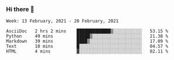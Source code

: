 ### Hi there 👋

<!--START_SECTION:waka-->
```text
Week: 13 February, 2021 - 20 February, 2021

AsciiDoc   2 hrs 2 mins    █████████████▒░░░░░░░░░░░   53.15 % 
Python     49 mins         █████▒░░░░░░░░░░░░░░░░░░░   21.38 % 
Markdown   39 mins         ████▒░░░░░░░░░░░░░░░░░░░░   17.09 % 
Text       10 mins         █░░░░░░░░░░░░░░░░░░░░░░░░   04.57 % 
HTML       4 mins          ▓░░░░░░░░░░░░░░░░░░░░░░░░   02.11 % 
```
<!--END_SECTION:waka-->

<!--
**yqmmm/yqmmm** is a ✨ _special_ ✨ repository because its `README.md` (this file) appears on your GitHub profile.

Here are some ideas to get you started:

- 🔭 I’m currently working on ...
- 🌱 I’m currently learning ...
- 👯 I’m looking to collaborate on ...
- 🤔 I’m looking for help with ...
- 💬 Ask me about ...
- 📫 How to reach me: ...
- 😄 Pronouns: ...
- ⚡ Fun fact: ...
-->
